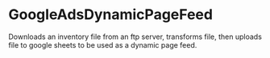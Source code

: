 # GoogleAdsDynamicPageFeed

Downloads an inventory file from an ftp server, transforms file, then uploads file to google sheets to be used as a dynamic page feed.
